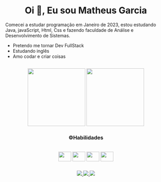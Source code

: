 <h1 align="center">Oi 👋, Eu sou Matheus Garcia</h1>

<p>
Comecei a estudar programação em Janeiro de 2023, estou estudando Java, javaScript, Html, Css e fazendo faculdade de Análise e Desenvolvimento de Sistemas. </p>

<ul>
  <li>Pretendo me tornar Dev FullStack</li>
  <li>Estudando inglês</li>
  <li>Amo codar e criar coisas</li>
</ul>

  ##

<div align="center">
  <img height="180em" src="https://github-readme-stats.vercel.app/api?username=M4theus13&count_private=true&show_icons=true&theme=transparent">
  <img height="180em" src="https://github-readme-stats.vercel.app/api/top-langs/?username=M4theus13&langs_count=10&layout=compact&theme=transparent">
</div>

<h3 align="center">⚙Habilidades</h3>
<div style="display: inline_block" align="center"><br>
  <img align="center" height="30" width="40" src="https://cdn.jsdelivr.net/gh/devicons/devicon/icons/html5/html5-plain.svg" />
  <img align="center" height="30" width="40" src="https://cdn.jsdelivr.net/gh/devicons/devicon/icons/css3/css3-plain.svg" />
  <img align="center" height="30" width="40" src="https://cdn.jsdelivr.net/gh/devicons/devicon/icons/javascript/javascript-plain.svg" />
  <img align="center" height="30" width="40" src="https://cdn.jsdelivr.net/gh/devicons/devicon/icons/java/java-original.svg" />
</div>

  ##
  
<div align="center">
  <a href="mailto:matheusgarciajbs@gmail.com">
    <img src="https://img.shields.io/badge/Gmail-D14836?style=for-the-badge&logo=gmail&logoColor=white">
  </a>
  
  <a href="https://www.instagram.com/theuz_gsantos/">
    <img src="https://img.shields.io/badge/Instagram-E4405F?style=for-the-badge&logo=instagram&logoColor=white">
  </a>

  <a href="https://www.linkedin.com/in/matheus-garcia-990659267/">
    <img src="https://img.shields.io/badge/LinkedIn-0077B5?style=for-the-badge&logo=linkedin&logoColor=white">
  </a>
</div>

